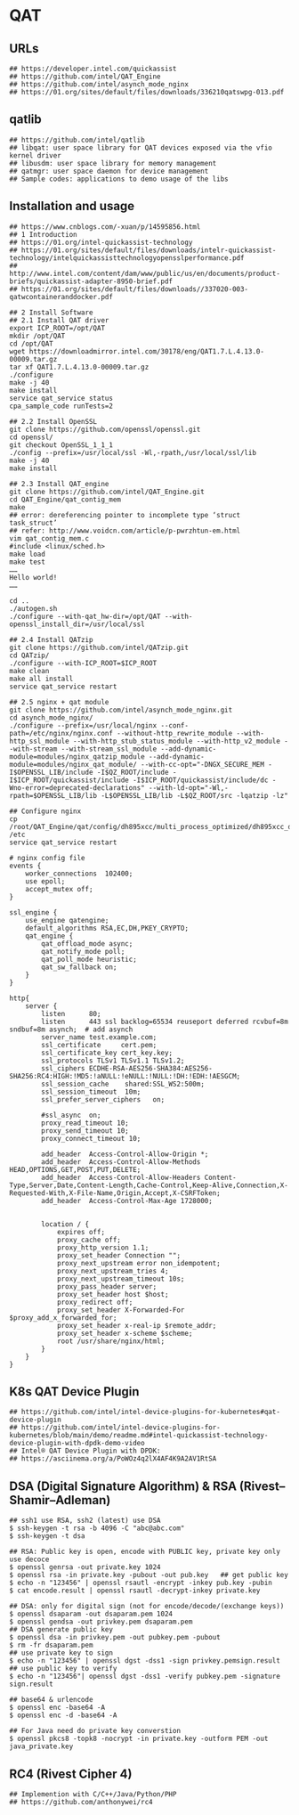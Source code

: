 QAT
===

## URLs

    ## https://developer.intel.com/quickassist
    ## https://github.com/intel/QAT_Engine
    ## https://github.com/intel/asynch_mode_nginx
    ## https://01.org/sites/default/files/downloads/336210qatswpg-013.pdf


## qatlib

    ## https://github.com/intel/qatlib
    ## libqat: user space library for QAT devices exposed via the vfio kernel driver
    ## libusdm: user space library for memory management
    ## qatmgr: user space daemon for device management
    ## Sample codes: applications to demo usage of the libs

## Installation and usage

    ## https://www.cnblogs.com/-xuan/p/14595856.html
    ## 1 Introduction
    ## https://01.org/intel-quickassist-technology
    ## https://01.org/sites/default/files/downloads/intelr-quickassist-technology/intelquickassisttechnologyopensslperformance.pdf
    ## http://www.intel.com/content/dam/www/public/us/en/documents/product-briefs/quickassist-adapter-8950-brief.pdf
    ## https://01.org/sites/default/files/downloads//337020-003-qatwcontaineranddocker.pdf

    ## 2 Install Software
    ## 2.1 Install QAT driver
    export ICP_ROOT=/opt/QAT
    mkdir /opt/QAT
    cd /opt/QAT
    wget https://downloadmirror.intel.com/30178/eng/QAT1.7.L.4.13.0-00009.tar.gz
    tar xf QAT1.7.L.4.13.0-00009.tar.gz
    ./configure
    make -j 40
    make install
    service qat_service status
    cpa_sample_code runTests=2

    ## 2.2 Install OpenSSL
    git clone https://github.com/openssl/openssl.git
    cd openssl/
    git checkout OpenSSL_1_1_1
    ./config --prefix=/usr/local/ssl -Wl,-rpath,/usr/local/ssl/lib
    make -j 40
    make install

    ## 2.3 Install QAT_engine
    git clone https://github.com/intel/QAT_Engine.git
    cd QAT_Engine/qat_contig_mem
    make    
    ## error: dereferencing pointer to incomplete type ‘struct task_struct’ 
    ## refer: http://www.voidcn.com/article/p-pwrzhtun-em.html
    vim qat_contig_mem.c
    #include <linux/sched.h>
    make load
    make test
    ……
    Hello world!
    ……

    cd ..
    ./autogen.sh
    ./configure --with-qat_hw-dir=/opt/QAT --with-openssl_install_dir=/usr/local/ssl

    ## 2.4 Install QATzip
    git clone https://github.com/intel/QATzip.git
    cd QATzip/
    ./configure --with-ICP_ROOT=$ICP_ROOT
    make clean
    make all install
    service qat_service restart

    ## 2.5 nginx + qat module
    git clone https://github.com/intel/asynch_mode_nginx.git
    cd asynch_mode_nginx/
    ./configure --prefix=/usr/local/nginx --conf-path=/etc/nginx/nginx.conf --without-http_rewrite_module --with-http_ssl_module --with-http_stub_status_module --with-http_v2_module --with-stream --with-stream_ssl_module --add-dynamic-module=modules/nginx_qatzip_module --add-dynamic-module=modules/nginx_qat_module/ --with-cc-opt="-DNGX_SECURE_MEM -I$OPENSSL_LIB/include -I$QZ_ROOT/include -I$ICP_ROOT/quickassist/include -I$ICP_ROOT/quickassist/include/dc -Wno-error=deprecated-declarations" --with-ld-opt="-Wl,-rpath=$OPENSSL_LIB/lib -L$OPENSSL_LIB/lib -L$QZ_ROOT/src -lqatzip -lz"

    ## Configure nginx
    cp /root/QAT_Engine/qat/config/dh895xcc/multi_process_optimized/dh895xcc_dev0.conf  /etc
    service qat_service restart

    # nginx config file
    events {
        worker_connections  102400;
        use epoll;
        accept_mutex off;
    }

    ssl_engine {
        use_engine qatengine;
        default_algorithms RSA,EC,DH,PKEY_CRYPTO;
        qat_engine {
            qat_offload_mode async;
            qat_notify_mode poll;
            qat_poll_mode heuristic;
            qat_sw_fallback on;
        }
    }

    http{
        server {
            listen      80;
            listen      443 ssl backlog=65534 reuseport deferred rcvbuf=8m sndbuf=8m asynch;  # add asynch
            server_name test.example.com;
            ssl_certificate     cert.pem;
            ssl_certificate_key cert_key.key;
            ssl_protocols TLSv1 TLSv1.1 TLSv1.2;
            ssl_ciphers ECDHE-RSA-AES256-SHA384:AES256-SHA256:RC4:HIGH:!MD5:!aNULL:!eNULL:!NULL:!DH:!EDH:!AESGCM;
            ssl_session_cache    shared:SSL_WS2:500m;
            ssl_session_timeout  10m;
            ssl_prefer_server_ciphers   on;

            #ssl_async  on;
            proxy_read_timeout 10;
            proxy_send_timeout 10;
            proxy_connect_timeout 10;

            add_header  Access-Control-Allow-Origin *;
            add_header  Access-Control-Allow-Methods HEAD,OPTIONS,GET,POST,PUT,DELETE;
            add_header  Access-Control-Allow-Headers Content-Type,Server,Date,Content-Length,Cache-Control,Keep-Alive,Connection,X-Requested-With,X-File-Name,Origin,Accept,X-CSRFToken;
            add_header  Access-Control-Max-Age 1728000;


            location / {
                expires off;
                proxy_cache off;
                proxy_http_version 1.1;
                proxy_set_header Connection "";
                proxy_next_upstream error non_idempotent;
                proxy_next_upstream_tries 4;
                proxy_next_upstream_timeout 10s;
                proxy_pass_header server;
                proxy_set_header host $host;
                proxy_redirect off;
                proxy_set_header X-Forwarded-For $proxy_add_x_forwarded_for;
                proxy_set_header x-real-ip $remote_addr;
                proxy_set_header x-scheme $scheme;
                root /usr/share/nginx/html;
            }
        }
    }


## K8s QAT Device Plugin

    ## https://github.com/intel/intel-device-plugins-for-kubernetes#qat-device-plugin
    ## https://github.com/intel/intel-device-plugins-for-kubernetes/blob/main/demo/readme.md#intel-quickassist-technology-device-plugin-with-dpdk-demo-video
    ## Intel® QAT Device Plugin with DPDK:
    ## https://asciinema.org/a/PoWOz4q2lX4AF4K9A2AV1RtSA

## DSA (Digital Signature Algorithm) & RSA (Rivest–Shamir–Adleman)

    ## ssh1 use RSA, ssh2 (latest) use DSA
    $ ssh-keygen -t rsa -b 4096 -C "abc@abc.com"
    $ ssh-keygen -t dsa

    ## RSA: Public key is open, encode with PUBLIC key, private key only use decoce
    $ openssl genrsa -out private.key 1024
    $ openssl rsa -in private.key -pubout -out pub.key   ## get public key
    $ echo -n "123456" | openssl rsautl -encrypt -inkey pub.key -pubin
    $ cat encode.result | openssl rsautl -decrypt-inkey private.key

    ## DSA: only for digital sign (not for encode/decode/(exchange keys))
    $ openssl dsaparam -out dsaparam.pem 1024
    $ openssl gendsa -out privkey.pem dsaparam.pem
    ## DSA generate public key
    $ openssl dsa -in privkey.pem -out pubkey.pem -pubout
    $ rm -fr dsaparam.pem
    ## use private key to sign
    $ echo -n "123456" | openssl dgst -dss1 -sign privkey.pemsign.result
    ## use public key to verify
    $ echo -n "123456"| openssl dgst -dss1 -verify pubkey.pem -signature sign.result

    ## base64 & urlencode
    $ openssl enc -base64 -A
    $ openssl enc -d -base64 -A

    ## For Java need do private key converstion
    $ openssl pkcs8 -topk8 -nocrypt -in private.key -outform PEM -out java_private.key

## RC4 (Rivest Cipher 4)

    ## Implemention with C/C++/Java/Python/PHP
    ## https://github.com/anthonywei/rc4
